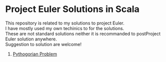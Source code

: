 # Project Euler Solutions in Scala

This repository is related to my solutions to project Euler.  
I have mostly used my own techinics to for the solutions.  
These are not standard solutions neither it is recommanded to postProject Euler solution anywhere.  
Suggestion to solution are welcome!  

1. [Pythogorian Problem](https://github.com/sagpat/Understanding-Scala/tree/master/Basics/Problem9.md)

